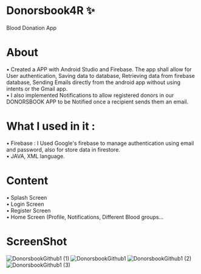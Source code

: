 # Donorsbook4R ✨
Blood Donation App
# About 
• Created a APP with Android Studio and Firebase. The app shall allow for User
 authentication, Saving data to database,   Retrieving data from firebase database, Sending Emails
 directly from the android app without using intents or the Gmail app.\
• I also implemented Notifications to allow registered donors in our DONORSBOOK APP to be Notified
  once a recipient sends them an email.
  
  # What I used in it :
• Firebase : I Used Google's firebase to manage authentication using email and password, also for store data in firestore.\
• JAVA, XML language.
  
 # Content 
• Splash Screen\
• Login Screen\
• Register Screen\
• Home Screen (Profile, Notifications, Different Blood groups...



# ScreenShot 
![DonorsbookGithub1 (1)](https://user-images.githubusercontent.com/91657594/210101908-a776f17d-f1c2-4438-a9c0-8fc13ec59eed.jpg)
![DonorsbookGithub1](https://user-images.githubusercontent.com/91657594/210101933-d2b93851-b377-4130-80ce-163e20758ae5.jpg)
![DonorsbookGithub1 (2)](https://user-images.githubusercontent.com/91657594/210101943-c22a40f2-177d-4894-80ab-8bd2daae810a.jpg)
![DonorsbookGithub1 (3)](https://user-images.githubusercontent.com/91657594/210101968-06658a5f-35bf-433e-817e-379347b12ce5.jpg)

